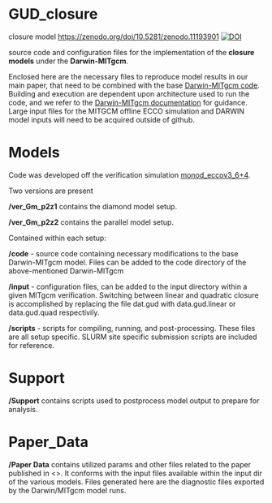# GUD_closure
closure model
https://zenodo.org/doi/10.5281/zenodo.11193901
<a href="https://zenodo.org/doi/10.5281/zenodo.11193901"><img src="https://zenodo.org/badge/671131268.svg" alt="DOI"></a>

source code and configuration files for the implementation of the **closure models** under the **Darwin-MITgcm**.

Enclosed here are the necessary files to reproduce model results in our main paper, that need to be combined with the base [Darwin-MITgcm code](https://gitlab.com/darwinproject/gud). Building and execution are dependent upon architecture used to run the code, and we refer to the [Darwin-MITgcm documentation](https://darwin3.readthedocs.io/en/latest/overview/overview.html) for guidance.  Large input files for the MITGCM offline ECCO simulation and DARWIN model inputs will need to be acquired outside of github.

# Models
Code was developed off the verification simulation [monod_eccov3_6+4](https://gitlab.com/darwinproject/gud/-/tree/gud/verification/monod_eccov3_6+4).

Two versions are present

**/ver_Gm_p2z1** contains the diamond model setup.

**/ver_Gm_p2z2** contains the parallel model setup.

Contained within each setup:

**/code** - source code containing necessary modifications to the base Darwin-MITgcm model. Files can be added to the code directory of the above-mentioned Darwin-MITgcm

**/input** - configuration files, can be added to the input directory within a given MITgcm verification.   Switching between linear and quadratic closure is accomplished by replacing the file dat.gud with data.gud.linear or data.gud.quad respectivily.

**/scripts** - scripts for compiling, running, and post-processing. These files are all setup specific.  SLURM site specific submission scripts are included for reference.

# Support
**/Support** contains scripts used to postprocess model output to prepare for analysis.

# Paper_Data
**/Paper Data**  contains utilized params and other files related to the paper published in <>.  It conforms with the input files available within the input dir of the various models.  Files generated here are the diagnostic files exported by the Darwin/MITgcm model runs. 

